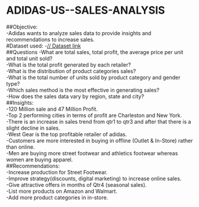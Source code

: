 # ADIDAS-US--SALES-ANALYSIS  
##Objective:  
-Adidas wants to analyze sales data to provide insights and recommendations to increase sales.  
#Dataset used:
-<a href="https://github.com/SahasraKalwa/ADIDAS-US--SALES-ANALYSIS/blob/main/Adidas_Sales_PracticeSet-5_dataset.xlsx">// Dataset link </a>  
##Questions
-What are total sales, total profit, the average price per unit and total unit sold?  
-What is the total profit generated by each retailer?  
-What is the distribution of product categories sales?  
-What is the total number of units sold by product category and gender type?  
-Which sales method is the most effective in generating sales?  
-How does the sales data vary by region, state and city?  
##Insights:  
-120 Million sale and 47 Million Profit.  
-Top 2 performing cities in terms of profit are Charleston and New York.  
-There is an increase in sales trend from qtr1 to qtr3 and after that there is a slight decline in sales.  
-West Gear is the top profitable retailer of adidas.  
-Customers are more interested in buying in offline (Outlet & In-Store) rather than online.  
-Men are buying more street footwear and athletics footwear whereas women are buying apparel.  
##Recommendations:  
-Increase production for Street Footwear.  
-Improve strategy(discounts, digital marketing) to increase online sales.  
-Give attractive offers in months of Qtr4 (seasonal sales).  
-List more products on Amazon and Walmart.  
-Add more product categories in in-store.  
